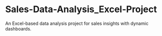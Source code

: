 # Sales-Data-Analysis_Excel-Project
An Excel-based data analysis project for sales insights with dynamic dashboards.
